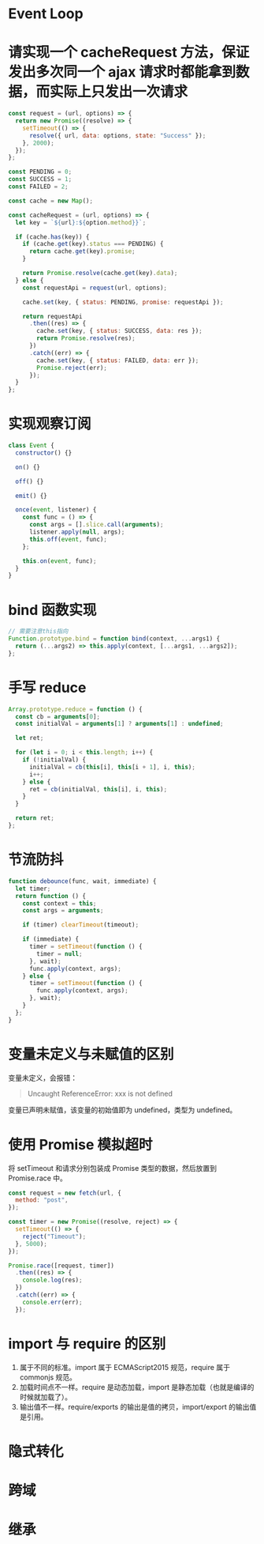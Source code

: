 # Event Loop

# 请实现一个 cacheRequest 方法，保证发出多次同一个 ajax 请求时都能拿到数据，而实际上只发出一次请求

```javascript
const request = (url, options) => {
  return new Promise((resolve) => {
    setTimeout(() => {
      resolve({ url, data: options, state: "Success" });
    }, 2000);
  });
};

const PENDING = 0;
const SUCCESS = 1;
const FAILED = 2;

const cache = new Map();

const cacheRequest = (url, options) => {
  let key = `${url}:${option.method}}`;

  if (cache.has(key)) {
    if (cache.get(key).status === PENDING) {
      return cache.get(key).promise;
    }

    return Promise.resolve(cache.get(key).data);
  } else {
    const requestApi = request(url, options);

    cache.set(key, { status: PENDING, promise: requestApi });

    return requestApi
      .then((res) => {
        cache.set(key, { status: SUCCESS, data: res });
        return Promise.resolve(res);
      })
      .catch((err) => {
        cache.set(key, { status: FAILED, data: err });
        Promise.reject(err);
      });
  }
};
```

# 实现观察订阅

```javascript
class Event {
  constructor() {}

  on() {}

  off() {}

  emit() {}

  once(event, listener) {
    const func = () => {
      const args = [].slice.call(arguments);
      listener.apply(null, args);
      this.off(event, func);
    };

    this.on(event, func);
  }
}
```

# bind 函数实现

```javascript
// 需要注意this指向
Function.prototype.bind = function bind(context, ...args1) {
  return (...args2) => this.apply(context, [...args1, ...args2]);
};
```

# 手写 reduce

```js
Array.prototype.reduce = function () {
  const cb = arguments[0];
  const initialVal = arguments[1] ? arguments[1] : undefined;

  let ret;

  for (let i = 0; i < this.length; i++) {
    if (!initialVal) {
      initialVal = cb(this[i], this[i + 1], i, this);
      i++;
    } else {
      ret = cb(initialVal, this[i], i, this);
    }
  }

  return ret;
};
```

# 节流防抖

```javascript
function debounce(func, wait, immediate) {
  let timer;
  return function () {
    const context = this;
    const args = arguments;

    if (timer) clearTimeout(timeout);

    if (immediate) {
      timer = setTimeout(function () {
        timer = null;
      }, wait);
      func.apply(context, args);
    } else {
      timer = setTimeout(function () {
        func.apply(context, args);
      }, wait);
    }
  };
}
```

# 变量未定义与未赋值的区别

变量未定义，会报错：

> Uncaught ReferenceError: xxx is not defined

变量已声明未赋值，该变量的初始值即为 undefined，类型为 undefined。

# 使用 Promise 模拟超时

将 setTimeout 和请求分别包装成 Promise 类型的数据，然后放置到 Promise.race 中。

```javascript
const request = new fetch(url, {
  method: "post",
});

const timer = new Promise((resolve, reject) => {
  setTimeout(() => {
    reject("Timeout");
  }, 5000);
});

Promise.race([request, timer])
  .then((res) => {
    console.log(res);
  })
  .catch((err) => {
    console.err(err);
  });
```

# import 与 require 的区别

1. 属于不同的标准。import 属于 ECMAScript2015 规范，require 属于 commonjs 规范。
2. 加载时间点不一样。require 是动态加载，import 是静态加载（也就是编译的时候就加载了）。
3. 输出值不一样。require/exports 的输出是值的拷贝，import/export 的输出值是引用。

# 隐式转化

# 跨域

# 继承
